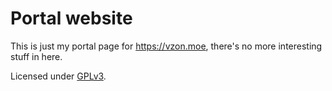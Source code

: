 # Portal website

This is just my portal page for https://vzon.moe, there's no more interesting stuff in here.

Licensed under [GPLv3](/LICENSE).